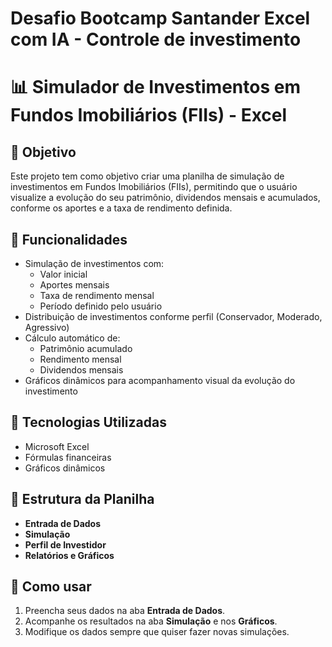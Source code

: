 # Desafio Bootcamp Santander Excel com IA - Controle de investimento

# 📊 Simulador de Investimentos em Fundos Imobiliários (FIIs) - Excel

## 🎯 Objetivo
Este projeto tem como objetivo criar uma planilha de simulação de investimentos em Fundos Imobiliários (FIIs), permitindo que o usuário visualize a evolução do seu patrimônio, dividendos mensais e acumulados, conforme os aportes e a taxa de rendimento definida.

## 🚀 Funcionalidades
- Simulação de investimentos com:
  - Valor inicial
  - Aportes mensais
  - Taxa de rendimento mensal
  - Período definido pelo usuário
- Distribuição de investimentos conforme perfil (Conservador, Moderado, Agressivo)
- Cálculo automático de:
  - Patrimônio acumulado
  - Rendimento mensal
  - Dividendos mensais
- Gráficos dinâmicos para acompanhamento visual da evolução do investimento

## 🧠 Tecnologias Utilizadas
- Microsoft Excel
- Fórmulas financeiras
- Gráficos dinâmicos

## 📄 Estrutura da Planilha
- **Entrada de Dados**
- **Simulação**
- **Perfil de Investidor**
- **Relatórios e Gráficos**

## 📝 Como usar
1. Preencha seus dados na aba **Entrada de Dados**.
2. Acompanhe os resultados na aba **Simulação** e nos **Gráficos**.
3. Modifique os dados sempre que quiser fazer novas simulações.
